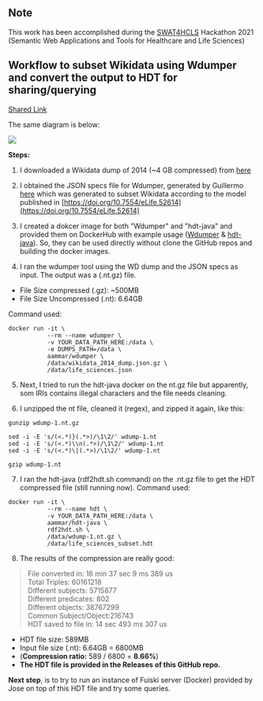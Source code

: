 ## Note
This work has been accomplished during the [SWAT4HCLS](http://swat4ls.org) Hackathon 2021 (Semantic Web Applications and Tools for Healthcare and Life Sciences)

## **Workflow to subset Wikidata using Wdumper and convert the output to HDT for sharing/querying**

[Shared Link](https://viewer.diagrams.net/?highlight=0000ff&edit=_blank&layers=1&nav=1&title=SWAT4HLC.drawio#R5VpZd5s4FP41Pqd9sA%2BLjeljszjLtDNpM%2BekfeqRQYASgRghYtyH%2Be1zBWIxXoInjknTPNjoSkLS%2Fe53F8UD8zTMLjiKg8%2FMxXRgaG42MM8GhqFPdRu%2BpGRZSMamWQh8Tlw1qBbckp9YCTUlTYmLk5WBgjEqSLwqdFgUYUesyBDnbLE6zGN0ddUY%2BXhNcOsgui69I64ICqk90Wr5JSZ%2BUK6sa6onROVgJUgC5LJFQ2SeD8xTzpgonsLsFFOpvFIvxbzZlt5qYxxHosuE%2B8wVcATXFn%2BcL%2B0r5EUCDS21N7EsD4xdOL9qMi4C5rMI0fNaesJZGrlYvlWDVj3mE2MxCHUQ3mMhlgpMlAoGokCEVPXChvnym5qfN77LxmhSNs%2ByZufZUrWKvcoNblWBEiUs5Q7ece7SlBD3sdgxblwBBRaOWYhhPzCPY4oEeVzdB1Km5lfjajTgQQGyBzjqvY%2BIpmqlgWFR2O7JHB58%2BXB3loYx5qUclqm6qrF8u8RlzoOcrfE0Gkj7ab0eoTBE0D9buHuscxVKUhkak%2B88y5e4TOV4FIKBnETzJK7QbFhebVfSSBYBEfg2RjmMC3AuqzakVIO5wNlua1hHT00YThUzlWuqmLqoiW6UdA4aJC%2FnHRxwY9oLHTMivjWeG2SEVs1F2Vg2idkvhY2OFDasPjlsPM3hwBXDe%2FSIXpzE%2By20jcU9s3Y6fm2s1c1%2Bg2hNuu%2FNvpdnoNmRgVsAPQ4BzQ5BlDwQFwnghWZo%2BliaO0Q7%2BHo3uk9YNPJ%2FvofGv7Lj4iTPNcOY4yQB%2BLbSsxuJ5ZIBx16%2BMeuflOX%2BQAiZ3H6U5zZmLgcVjXzGfIpHsDKIUmdgzvJD69eYLW6W4iqcafaDE0y%2FXk91f5pcBvOb6IP5%2BUsVdItPnMVgajARMtGIMuTWq1be6Lirl8pCtWr6cjDKoZjTdYdiWsd0KB9%2BU38y7upPjGc6FDX1hhHYYhVZxq3IolstgIuNqVktjKtt%2FH%2FYx097Kko8%2FCNxCI4cnPxI0nmCxSgS4KE2%2B52WGUEJGstHAAdRiinzOQphIGT2BHYPSUSr76bueIp5HslwWb8fKNRXob0K9ZNuob4N3OFCvf3rJeirdNaOR2e9a4au95qhl9vcwLskRlFJppglYhhzBsRLSOTL7IDjkD3KFJkAYXwkV3ICoI8DhEmkFiMHoIeGTBQ0IvNolKcPaUzzzNqDj6uvV8n7Bnuba%2FaebJstl2h3zLVfjoCTPgh4SFJ0DnK9cqJDLLq%2B%2FetPeeIYO9LYPSZL0Lvynkh7B0oEnWVC8kFZfhGwZMNxGHcLGuXjRCAJEarr4zidU5IEFW3aF0fFTjyWR2%2BHUcZXEuiBYWrw53nr2e0%2BiTcjI8ZhhzNdG00nE1DJDH%2BCADyaGJZU0BOZ85PTN6S%2Blaw4WyGuvMOuS4C%2FcwWWYMiyRepOPvs4whyJXJlzaUIXqfRXPGQ7tbupgOmgNZ%2BIIJ2rUgEADjm8ZVZWWLe5AYgc%2BN3q2%2BM9W%2FXYoQDbmS71fSFpbShE7A3e1n4xb9tzJTLo7d8DVkcv%2FdxK5HnwWPtWDHmS%2FnYLhrH92gqGsoLZAJEKX7W2S4coO4ZJrpiP%2BZVUnG0PZBV2%2Bi7H3Yoo66ymlMQJ7gIapadVwDVdhG3PkZmy4OwBN3osx8Zz70B%2BsQ2rtu4YxxtQHb8YqttLhgOjar5dVKfma0N1cixUjbeLqtm6s5n0DereMVLdqgWueIshUte048VIaNa%2FbymuSetfCZnn%2FwE%3D)

The same diagram is below:

![](https://i.imgur.com/nBFFcuK.png)

**Steps:**

1.  I downloaded a Wikidata dump of 2014 (~4 GB compressed) from [here](https://drive.google.com/uc?id=1JeowPytImF08kch7RJ71g7sHhbPn93MQ&export=download)

2.  I obtained the JSON specs file for Wdumper, generated by Guillermo [here](https://github.com/ingmrb/WikidataSubsetting/blob/main/Wdumper%20method/life_sciences.json) which was generated to subset Wikidata according to the model published in [https://doi.org/10.7554/eLife.52614](https://doi.org/10.7554/eLife.52614)

3. I created a dokcer image for both "Wdumper" and "hdt-java" and provided them on DockerHub with example usage ([Wdumper](https://hub.docker.com/r/aammar/wdumper) & [hdt-java](https://hub.docker.com/r/aammar/hdt-java)). So, they can be used directly without clone the GitHub repos and building the docker images.

4. I ran the wdumper tool using the WD dump and the JSON specs as input. The output was a (.nt.gz) file.

* File Size compressed (.gz): ~500MB </br>
* File Size Uncompressed (.nt): 6.64GB

Command used:

```shell=bash
docker run -it \
           --rm --name wdumper \
           -v YOUR_DATA_PATH_HERE:/data \
           -e DUMPS_PATH=/data \
           aammar/wdumper \
           /data/wikidata_2014_dump.json.gz \
           /data/life_sciences.json
```

5. Next, I tried to run the hdt-java docker on the nt.gz file but apparently, som IRIs contains illegal characters and the file needs cleaning.

6. I unzipped the nt file, cleaned it (regex), and zipped it again, like this:

```shell=bash
gunzip wdump-1.nt.gz

sed -i -E 's/(<.*)}(.*>)/\1\2/' wdump-1.nt
sed -i -E 's/(<.*)\\n(.*>)/\1\2/' wdump-1.nt
sed -i -E 's/(<.*)\|(.*>)/\1\2/' wdump-1.nt

gzip wdump-1.nt
```

7. I ran the hdt-java (rdf2hdt.sh command) on the .nt.gz file to get the HDT compressed file (still running now).
Command used:

```shell=bash
docker run -it \
           --rm --name hdt \
           -v YOUR_DATA_PATH_HERE:/data \
           aammar/hdt-java \
           rdf2hdt.sh \
           /data/wdump-1.nt.gz \
           /data/life_sciences_subset.hdt

```

8. The results of the compression are really good:

>File converted in: 16 min 37 sec 9 ms 389 us </br> 
>Total Triples: 60161218 </br>
>Different subjects: 5715877 </br>
>Different predicates: 802 </br>
>Different objects: 38767299 </br>
>Common Subject/Object:216743 </br>
>HDT saved to file in: 14 sec 493 ms 307 us </br>

* HDT file size: 589MB 
* Input file size (.nt): 6.64GB = 6800MB
* (**Compression ratio:** 589 / 6800 = **8.66%**)
* **The HDT file is provided in the Releases of this GitHub repo.**

**Next step**, is to try to run an instance of Fuiski server (Docker) provided by Jose on top of this HDT file and try some queries.
